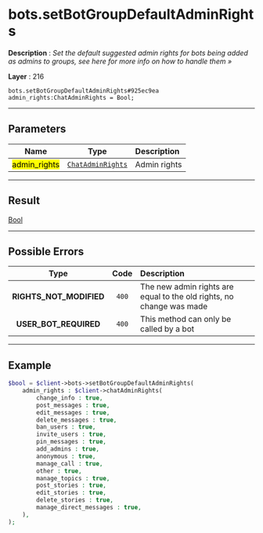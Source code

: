# bots.setBotGroupDefaultAdminRights

**Description** : *Set the default suggested admin rights for bots being added as admins to groups, see here for more info on how to handle them &raquo;*

**Layer** : 216

```tl
bots.setBotGroupDefaultAdminRights#925ec9ea admin_rights:ChatAdminRights = Bool;
```

---

## Parameters

| Name | Type | Description |
| :---: | :---: | :--- |
| <mark>admin_rights</mark> | [`ChatAdminRights`](type/ChatAdminRights) | Admin rights |

---

## Result

[Bool](type/Bool)

---

## Possible Errors

| Type | Code | Description |
| :---: | :---: | :--- |
| **RIGHTS_NOT_MODIFIED** | `400` | The new admin rights are equal to the old rights, no change was made |
| **USER_BOT_REQUIRED** | `400` | This method can only be called by a bot |

---

## Example

```php
$bool = $client->bots->setBotGroupDefaultAdminRights(
	admin_rights : $client->chatAdminRights(
		change_info : true,
		post_messages : true,
		edit_messages : true,
		delete_messages : true,
		ban_users : true,
		invite_users : true,
		pin_messages : true,
		add_admins : true,
		anonymous : true,
		manage_call : true,
		other : true,
		manage_topics : true,
		post_stories : true,
		edit_stories : true,
		delete_stories : true,
		manage_direct_messages : true,
	),
);
```